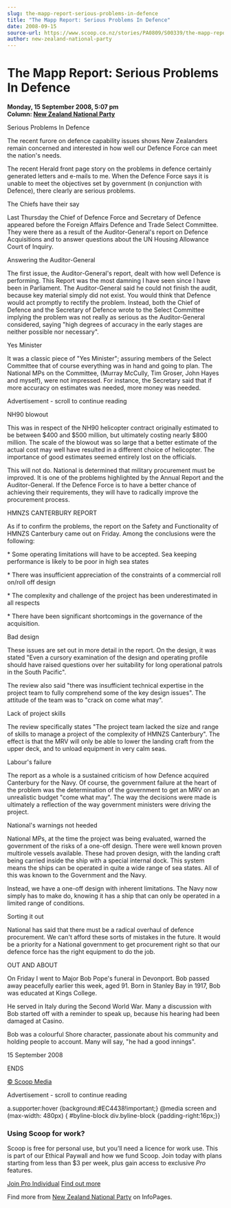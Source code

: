 ```yaml
---
slug: the-mapp-report-serious-problems-in-defence
title: "The Mapp Report: Serious Problems In Defence"
date: 2008-09-15
source-url: https://www.scoop.co.nz/stories/PA0809/S00339/the-mapp-report-serious-problems-in-defence.htm
author: new-zealand-national-party
---
```

The Mapp Report: Serious Problems In Defence
============================================

**Monday, 15 September 2008, 5:07 pm**  
**Column: [New Zealand National Party](https://info.scoop.co.nz/New_Zealand_National_Party)**

Serious Problems In Defence

The recent furore on defence capability issues shows New Zealanders remain concerned and interested in how well our Defence Force can meet the nation's needs.

The recent Herald front page story on the problems in defence certainly generated letters and e-mails to me. When the Defence Force says it is unable to meet the objectives set by government (n conjunction with Defence), there clearly are serious problems.

The Chiefs have their say

Last Thursday the Chief of Defence Force and Secretary of Defence appeared before the Foreign Affairs Defence and Trade Select Committee. They were there as a result of the Auditor-General's report on Defence Acquisitions and to answer questions about the UN Housing Allowance Court of Inquiry.

Answering the Auditor-General

The first issue, the Auditor-General's report, dealt with how well Defence is performing. This Report was the most damning I have seen since I have been in Parliament. The Auditor-General said he could not finish the audit, because key material simply did not exist. You would think that Defence would act promptly to rectify the problem. Instead, both the Chief of Defence and the Secretary of Defence wrote to the Select Committee implying the problem was not really as serious as the Auditor-General considered, saying "high degrees of accuracy in the early stages are neither possible nor necessary".

Yes Minister

It was a classic piece of "Yes Minister"; assuring members of the Select Committee that of course everything was in hand and going to plan. The National MPs on the Committee, (Murray McCully, Tim Groser, John Hayes and myself), were not impressed. For instance, the Secretary said that if more accuracy on estimates was needed, more money was needed.

Advertisement - scroll to continue reading





  
NH90 blowout

This was in respect of the NH90 helicopter contract originally estimated to be between $400 and $500 million, but ultimately costing nearly $800 million. The scale of the blowout was so large that a better estimate of the actual cost may well have resulted in a different choice of helicopter. The importance of good estimates seemed entirely lost on the officials.

This will not do. National is determined that military procurement must be improved. It is one of the problems highlighted by the Annual Report and the Auditor-General. If the Defence Force is to have a better chance of achieving their requirements, they will have to radically improve the procurement process.

HMNZS CANTERBURY REPORT

As if to confirm the problems, the report on the Safety and Functionality of HMNZS Canterbury came out on Friday. Among the conclusions were the following:

\* Some operating limitations will have to be accepted. Sea keeping performance is likely to be poor in high sea states

\* There was insufficient appreciation of the constraints of a commercial roll on/roll off design

\* The complexity and challenge of the project has been underestimated in all respects

\* There have been significant shortcomings in the governance of the acquisition.

Bad design

These issues are set out in more detail in the report. On the design, it was stated "Even a cursory examination of the design and operating profile should have raised questions over her suitability for long operational patrols in the South Pacific".

The review also said "there was insufficient technical expertise in the project team to fully comprehend some of the key design issues". The attitude of the team was to "crack on come what may".

Lack of project skills

The review specifically states "The project team lacked the size and range of skills to manage a project of the complexity of HMNZS Canterbury". The effect is that the MRV will only be able to lower the landing craft from the upper deck, and to unload equipment in very calm seas.

Labour's failure

The report as a whole is a sustained criticism of how Defence acquired Canterbury for the Navy. Of course, the government failure at the heart of the problem was the determination of the government to get an MRV on an unrealistic budget "come what may". The way the decisions were made is ultimately a reflection of the way government ministers were driving the project.

National's warnings not heeded

National MPs, at the time the project was being evaluated, warned the government of the risks of a one-off design. There were well known proven multirole vessels available. These had proven design, with the landing craft being carried inside the ship with a special internal dock. This system means the ships can be operated in quite a wide range of sea states. All of this was known to the Government and the Navy.

Instead, we have a one-off design with inherent limitations. The Navy now simply has to make do, knowing it has a ship that can only be operated in a limited range of conditions.

Sorting it out

National has said that there must be a radical overhaul of defence procurement. We can't afford these sorts of mistakes in the future. It would be a priority for a National government to get procurement right so that our defence force has the right equipment to do the job.

OUT AND ABOUT

On Friday I went to Major Bob Pope's funeral in Devonport. Bob passed away peacefully earlier this week, aged 91. Born in Stanley Bay in 1917, Bob was educated at Kings College.

He served in Italy during the Second World War. Many a discussion with Bob started off with a reminder to speak up, because his hearing had been damaged at Casino.

Bob was a colourful Shore character, passionate about his community and holding people to account. Many will say, "he had a good innings".

15 September 2008

  
ENDS

[© Scoop Media](http://www.scoop.co.nz/about/terms.html)  

Advertisement - scroll to continue reading



a.supporter:hover {background:#EC4438!important;} @media screen and (max-width: 480px) { #byline-block div.byline-block {padding-right:16px;}}

### Using Scoop for work?

Scoop is free for personal use, but you’ll need a licence for work use. This is part of our Ethical Paywall and how we fund Scoop. Join today with plans starting from less than $3 per week, plus gain access to exclusive _Pro_ features.  
  
[Join Pro Individual](https://pro.scoop.co.nz/Individual/?from=ProIn24) [Find out more](https://pro.scoop.co.nz/using-scoop-for-work/?from=ProIn24)

Find more from [New Zealand National Party](https://info.scoop.co.nz/New_Zealand_National_Party) on InfoPages.
